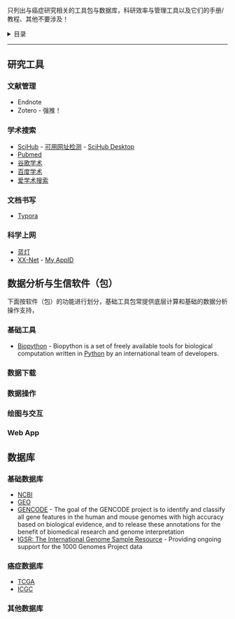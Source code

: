 只列出与癌症研究相关的工具包与数据库，科研效率与管理工具以及它们的手册/教程、其他不要涉及！

<details>
<summary>目录</summary>

1. [研究工具](#研究工具)
   1. [文献管理](#文献管理)
   2. [学术搜索](#学术搜索)
   3. [文档书写](#文档书写)
   4. [科学上网](#科学上网)
2. [数据分析与生信软件（包）](#数据分析与生信软件包)
   1. [基础工具](#基础工具)
   2. [数据下载](#数据下载)
   3. [数据操作](#数据操作)
   4. [绘图与交互](#绘图与交互)
   5. [Web App](#web-app)
3. [数据库](#数据库)
   1. [基础数据库](#基础数据库)
   2. [癌症数据库](#癌症数据库)
   3. [其他数据库](#其他数据库)

</details>

***

## 研究工具

### 文献管理

* Endnote
* Zotero - 强推！

### 学术搜索

* [SciHub](http://www.sci-hub.tw/) - [可用网址检测](http://tool.yovisun.com/scihub/) - [SciHub Desktop](https://zhuanlan.zhihu.com/p/31809890)
* [Pubmed](https://www.ncbi.nlm.nih.gov/pubmed/)
* [谷歌学术](https://scholar.google.com/)
* [百度学术](http://xueshu.baidu.com/)
* [爱学术搜索](https://www.ixueshu.com/)

### 文档书写

* [Typora](https://typora.io/)

### 科学上网

* [蓝灯](https://github.com/getlantern/download)
* [XX-Net](https://github.com/XX-net/XX-Net/wiki/%E4%B8%AD%E6%96%87%E6%96%87%E6%A1%A3) - [My AppID](appid)

## 数据分析与生信软件（包）

下面按软件（包）的功能进行划分，基础工具包常提供底层计算和基础的数据分析操作支持，

### 基础工具

* [Biopython](https://biopython.org/) - Biopython is a set of freely available tools for biological computation written in [Python](http://www.python.org/) by an international team of developers.

### 数据下载

### 数据操作

### 绘图与交互

### Web App

## 数据库

### 基础数据库

* [NCBI](https://www.ncbi.nlm.nih.gov/)
* [GEO](https://www.ncbi.nlm.nih.gov/geo/)
* [GENCODE](https://www.gencodegenes.org/) - The goal of the GENCODE project is to identify and classify all gene features in the human and mouse genomes with high accuracy based on biological evidence, and to release these annotations for the benefit of biomedical research and genome interpretation
* [IGSR: The International Genome Sample Resource](http://www.internationalgenome.org/home) - Providing ongoing support for the 1000 Genomes Project data

### 癌症数据库

* [TCGA](https://portal.gdc.cancer.gov/)
* [ICGC](https://dcc.icgc.org/)

### 其他数据库






